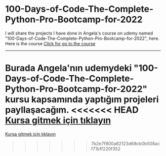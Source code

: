 # 100-Days-of-Code-The-Complete-Python-Pro-Bootcamp-for-2022

I will share the projects I have done in Angela's course on udemy named "100-Days-of-Code-The-Complete-Python-Pro-Bootcamp-for-2022", here.
Here is the course [Click for go to the course](https://www.udemy.com/course/100-days-of-code/)

-----

Burada Angela'nın udemydeki "100-Days-of-Code-The-Complete-Python-Pro-Bootcamp-for-2022" kursu kapsamında yaptığım projeleri payllaşacağım.
<<<<<<< HEAD
[Kursa gitmek için tıklayın](https://www.udemy.com/course/100-days-of-code/)
=======
[Kursa gitmek için tıklayın](https://www.udemy.com/course/100-days-of-code/)
>>>>>>> 7b2e7f800a82123d68cb0b508acf71b1f220f352
